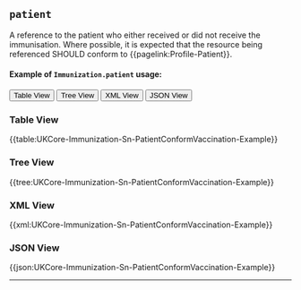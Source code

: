 ## `patient`

A reference to the patient who either received or did not receive the immunisation. Where possible, it is expected that the resource being referenced SHOULD conform to {{pagelink:Profile-Patient}}.

#### Example of `Immunization.patient` usage:
<div class="tab">
 <button class="tablinks active" onclick="openTab(event, 'Table View')">Table View</button>
  <button class="tablinks" onclick="openTab(event, 'Tree View')">Tree View</button>
  <button class="tablinks" onclick="openTab(event, 'XML View')">XML View</button>
  <button class="tablinks" onclick="openTab(event, 'JSON View')">JSON View</button>
</div>

<div id="Table View" class="tabcontent" style="display:block">
  <h3>Table View</h3>
{{table:UKCore-Immunization-Sn-PatientConformVaccination-Example}}
</div>

<div id="Tree View" class="tabcontent">
  <h3>Tree View</h3>
{{tree:UKCore-Immunization-Sn-PatientConformVaccination-Example}}
</div>

<div id="XML View" class="tabcontent">
  <h3>XML View</h3>
{{xml:UKCore-Immunization-Sn-PatientConformVaccination-Example}}
</div>

<div id="JSON View" class="tabcontent">
  <h3>JSON View</h3>
{{json:UKCore-Immunization-Sn-PatientConformVaccination-Example}}
</div>

---